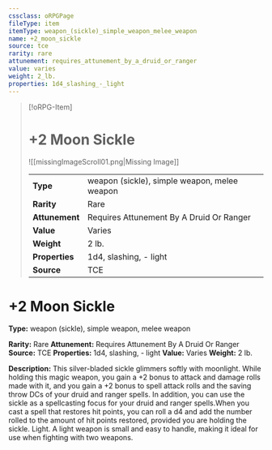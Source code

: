 ```yaml
---
cssclass: oRPGPage
fileType: item
itemType: weapon_(sickle)_simple_weapon_melee_weapon
name: +2_moon_sickle
source: tce
rarity: rare
attunement: requires_attunement_by_a_druid_or_ranger
value: varies
weight: 2_lb.
properties: 1d4_slashing_-_light
---
```

> [!oRPG-Item]
> # +2 Moon Sickle
> ![[missingImageScroll01.png|Missing Image]]
>
> |  |   |
> |:--|---|
> |**Type** | weapon (sickle), simple weapon, melee weapon |
> |**Rarity** | Rare |
> | **Attunement** | Requires Attunement By A Druid Or Ranger |
> | **Value** | Varies |
>  | **Weight**| 2 lb. |
>  |**Properties** | 1d4, slashing, - light |
> | **Source** | TCE |

#  +2 Moon Sickle
**Type:** weapon (sickle), simple weapon, melee weapon

**Rarity:** Rare
**Attunement:** Requires Attunement By A Druid Or Ranger
**Source:** TCE
**Properties:** 1d4, slashing, - light
**Value:** Varies
**Weight:** 2 lb.

**Description:** This silver-bladed sickle glimmers softly with moonlight. While holding this magic weapon, you gain a +2 bonus to attack and damage rolls made with it, and you gain a +2 bonus to spell attack rolls and the saving throw DCs of your druid and ranger spells. In addition, you can use the sickle as a spellcasting focus for your druid and ranger spells.When you cast a spell that restores hit points, you can roll a d4 and add the number rolled to the amount of hit points restored, provided you are holding the sickle. Light. A light weapon is small and easy to handle, making it ideal for use when fighting with two weapons.


